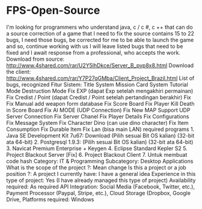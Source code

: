 # FPS-Open-Source
I'm looking for programmers who understand java, c / c #, c ++ that can do a source correction of a game that I need to fix the source contains 15 to 22 bugs, I need those bugs, be corrected for me to be able to launch the game and so, continue working with us I will leave listed bugs that need to be fixed and I await response from a professional, who accepts the work.  Download from source: http://www.4shared.com/rar/U2Y5lhDkce/Server_B_pvp8x8.html  Download the client: http://www.4shared.com/rar/Y7P27qGMba/Client_Project_Brazil.html  List of bugs, recognized Fitur Sistem:  Title System Mission Card System Tutorial Mode Destruction Mode Fix EXP (dapat Exp setelah mengakhiri permainan) Fix Credist / Point (dapat Credist / Point setelah pertandingan berakhir) Fix Fix Manual add weapon form database Fix Score Board Fix Player Kill Death in Score Board Fix AI MODE (UDP Connection) Fix New MAP Support UDP Server Connection Fix Server Chanel Fix Player Details Fix Configurations Fix Message System Fix Character Dino (can use dino character) Fix Item Consumption Fix Durable Item Fix Lan (bisa main LAN)  required programs  1. Java SE Development Kit 7u67: Download (Pilih sesuai Bit OS kalian) (32-bit ata 64-bit) 2. Postgresql 1.9.3: (Pilih sesuai Bit OS kalian) (32-bit ata 64-bit) 3. Navicat Premium Enterprise + Keygen 4. Eclipse Standard Kepler S2 5. Project Blackout Server [Fix] 6. Project Blackout Client 7. Untuk membuat code hash  Category: IT &amp; Programming Subcategory: Desktop Applications What is the scope of the project ?: Mean change Is this a project or a job position ?: A project I currently have: I have a general idea Experience in this type of project: Yes (I have already managed this type of project) Availability required: As required API Integration: Social Media (Facebook, Twitter, etc.), Payment Processor (Paypal, Stripe, etc.), Cloud Storage (Dropbox, Google Drive, Platforms required: Windows
